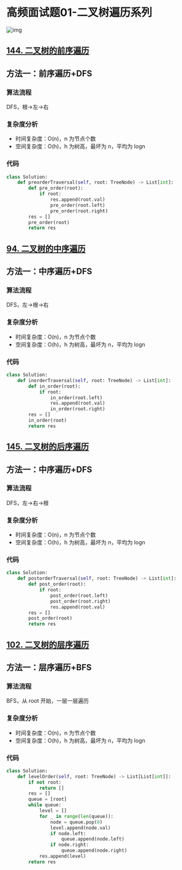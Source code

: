 # 高频面试题01-二叉树遍历系列

![img](https://cdn.jsdelivr.net/gh/Auto-SK/CDN/Articles/Interviews/145_transverse.png)

## [144. 二叉树的前序遍历](https://leetcode-cn.com/problems/binary-tree-preorder-traversal/)

## 方法一：前序遍历+DFS

### 算法流程

DFS，根->左->右

### 复杂度分析

* 时间复杂度：O(n)，n 为节点个数
* 空间复杂度：O(h)，h 为树高，最坏为 n，平均为 logn

### 代码

``` python
class Solution:
    def preorderTraversal(self, root: TreeNode) -> List[int]:
        def pre_order(root):
            if root:
                res.append(root.val)
                pre_order(root.left)
                pre_order(root.right)
        res = []
        pre_order(root)
        return res
```

## [94. 二叉树的中序遍历](https://leetcode-cn.com/problems/binary-tree-inorder-traversal/)

## 方法一：中序遍历+DFS

### 算法流程

DFS，左->根->右

### 复杂度分析

* 时间复杂度：O(n)，n 为节点个数
* 空间复杂度：O(h)，h 为树高，最坏为 n，平均为 logn

### 代码

``` python
class Solution:
    def inorderTraversal(self, root: TreeNode) -> List[int]:
        def in_order(root):
            if root:
                in_order(root.left)
                res.append(root.val)
                in_order(root.right)
        res = []
        in_order(root)
        return res
```

## [145. 二叉树的后序遍历](https://leetcode-cn.com/problems/binary-tree-postorder-traversal/)

## 方法一：中序遍历+DFS

### 算法流程

DFS，左->右->根

### 复杂度分析

* 时间复杂度：O(n)，n 为节点个数
* 空间复杂度：O(h)，h 为树高，最坏为 n，平均为 logn

### 代码

``` python
class Solution:
    def postorderTraversal(self, root: TreeNode) -> List[int]:
        def post_order(root):
            if root:
                post_order(root.left)
                post_order(root.right)
                res.append(root.val)
        res = []
        post_order(root)
        return res
```

## [102. 二叉树的层序遍历](https://leetcode-cn.com/problems/binary-tree-level-order-traversal/)

## 方法一：层序遍历+BFS

### 算法流程

BFS，从 root 开始，一层一层遍历

### 复杂度分析

* 时间复杂度：O(n)，n 为节点个数
* 空间复杂度：O(h)，h 为树高，最坏为 n，平均为 logn

### 代码

``` python
class Solution:
    def levelOrder(self, root: TreeNode) -> List[List[int]]:
        if not root:
            return []
        res = []
        queue = [root]
        while queue:
            level = []
            for _ in range(len(queue)):
                node = queue.pop(0)
                level.append(node.val)
                if node.left:
                    queue.append(node.left)
                if node.right:
                    queue.append(node.right)
            res.append(level)
        return res
```

